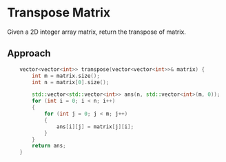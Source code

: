# Transpose Matrix

Given a 2D integer array matrix, return the transpose of matrix.

## Approach 

``` C++
    vector<vector<int>> transpose(vector<vector<int>>& matrix) {
        int m = matrix.size();
        int n = matrix[0].size();

        std::vector<std::vector<int>> ans(n, std::vector<int>(m, 0));
        for (int i = 0; i < n; i++)
        {
            for (int j = 0; j < m; j++)
            {
                ans[i][j] = matrix[j][i];
            }
        }
        return ans;
    }
```